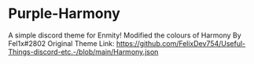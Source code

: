 # Purple-Harmony
A simple discord theme for Enmity!
Modified the colours of Harmony By Fel1x#2802
Original Theme Link: https://github.com/FelixDev754/Useful-Things-discord-etc.-/blob/main/Harmony.json
